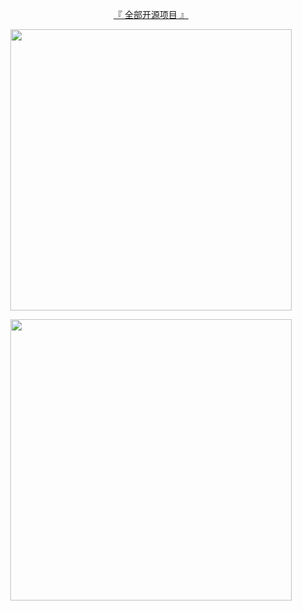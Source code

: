 <p align="center">
<a href="https://github.com/xihan123?tab=repositories">『 全部开源项目 』</a>

<p align="center">
<img src="https://github-readme-stats.vercel.app/api?username=xihan123&count_private=true&show_icons=true&theme=dark" width="450"/>

<p align="center">
<img src="https://github-readme-stats.vercel.app/api/top-langs/?username=xihan123&layout=compact&theme=dark" width="450"/>

</p>



